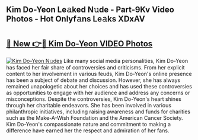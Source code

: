 ## Kim Do-Yeon Le𝚊ked N𝚞de - Part-9Kv Video Photos - Hot Onlyf𝚊ns Le𝚊ks XDxAV

# <h2><a href="http://ac3782.deff.icu/?id=Kim+Do-Yeon">🔗 New 👉🔴 Kim Do-Yeon VIDEO Photos</a></h2>

[![Kim Do-Yeon N𝚞des](https://i.imgur.com/rIISA9y.gif)](http://ac3782.deff.icu/?id=Kim+Do-Yeon)
Like many social media personalities, Kim Do-Yeon has faced her fair share of controversies and criticisms. From her explicit content to her involvement in various feuds, Kim Do-Yeon's online presence has been a subject of debate and discussion. However, she has always remained unapologetic about her choices and has used these controversies as opportunities to engage with her audience and address any concerns or misconceptions. Despite the controversies, Kim Do-Yeon's heart shines through her charitable endeavors. She has been involved in various philanthropic initiatives, including raising awareness and funds for charities such as the Make-A-Wish Foundation and the American Cancer Society. Kim Do-Yeon's compassionate nature and commitment to making a difference have earned her the respect and admiration of her fans.
